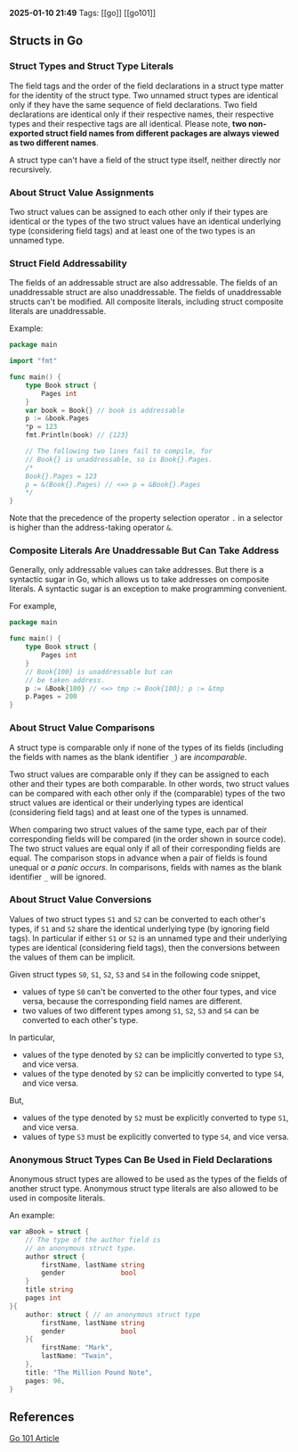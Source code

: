 **2025-01-10 21:49**
Tags: [[go]] [[go101]]

## Structs in Go
### Struct Types and Struct Type Literals
The field tags and the order of the field declarations in a struct type matter for the identity of the struct type. Two unnamed struct types are identical only if they have the same sequence of field declarations. Two field declarations are identical only if their respective names, their respective types and their respective tags are all identical. Please note, **two non-exported struct field names from different packages are always viewed as two different names**.

A struct type can't have a field of the struct type itself, neither directly nor recursively.

### About Struct Value Assignments
Two struct values can be assigned to each other only if their types are identical or the types of the two struct values have an identical underlying type (considering field tags) and at least one of the two types is an unnamed type.

### Struct Field Addressability
The fields of an addressable struct are also addressable. The fields of an unaddressable struct are also unaddressable. The fields of unaddressable structs can't be modified. All composite literals, including struct composite literals are unaddressable.

Example:

```go
package main

import "fmt"

func main() {
	type Book struct {
		Pages int
	}
	var book = Book{} // book is addressable
	p := &book.Pages
	*p = 123
	fmt.Println(book) // {123}

	// The following two lines fail to compile, for
	// Book{} is unaddressable, so is Book{}.Pages.
	/*
	Book{}.Pages = 123
	p = &(Book{}.Pages) // <=> p = &Book{}.Pages
	*/
}
```

Note that the precedence of the property selection operator `.` in a selector is higher than the address-taking operator `&`.

### Composite Literals Are Unaddressable But Can Take Address
Generally, only addressable values can take addresses. But there is a syntactic sugar in Go, which allows us to take addresses on composite literals. A syntactic sugar is an exception to make programming convenient.

For example,
```go
package main

func main() {
	type Book struct {
		Pages int
	}
	// Book{100} is unaddressable but can
	// be taken address.
	p := &Book{100} // <=> tmp := Book{100}; p := &tmp
	p.Pages = 200
}
```

### About Struct Value Comparisons 
A struct type is comparable only if none of the types of its fields (including the fields with names as the blank identifier `_`) are *incomparable*.

Two struct values are comparable only if they can be assigned to each other and their types are both comparable. In other words, two struct values can be compared with each other only if the (comparable) types of the two struct values are identical or their underlying types are identical (considering field tags) and at least one of the types is unnamed.

When comparing two struct values of the same type, each par of their corresponding fields will be compared (in the order shown in source code). The two struct values are equal only if all of their corresponding fields are equal. The comparison stops in advance when a pair of fields is found unequal or *a panic occurs*. In comparisons, fields with names as the blank identifier `_` will be ignored.

### About Struct Value Conversions
Values of two struct types `S1` and `S2` can be converted to each other's types, if `S1` and `S2` share the identical underlying type (by ignoring field tags). In particular if either `S1` or `S2` is an unnamed type and their underlying types are identical (considering field tags), then the conversions between the values of them can be implicit.

Given struct types `S0`, `S1`, `S2`, `S3` and `S4` in the following code snippet,
- values of type `S0` can't be converted to the other four types, and vice versa, because the corresponding field names are different.
- two values of two different types among `S1`, `S2`, `S3` and `S4` can be converted to each other's type.

In particular,
- values of the type denoted by `S2` can be implicitly converted to type `S3`, and vice versa.
- values of the type denoted by `S2` can be implicitly converted to type `S4`, and vice versa.

But,
- values of the type denoted by `S2` must be explicitly converted to type `S1`, and vice versa.
- values of type `S3` must be explicitly converted to type `S4`, and vice versa.

### Anonymous Struct Types Can Be Used in Field Declarations
Anonymous struct types are allowed to be used as the types of the fields of another struct type. Anonymous struct type literals are also allowed to be used in composite literals.

An example:

```go
var aBook = struct {
	// The type of the author field is
	// an anonymous struct type.
	author struct {
		firstName, lastName string
		gender              bool
	}
	title string
	pages int
}{
	author: struct { // an anonymous struct type
		firstName, lastName string
		gender              bool
	}{
		firstName: "Mark",
		lastName: "Twain",
	},
	title: "The Million Pound Note",
	pages: 96,
}
```

## References
[Go 101 Article](https://go101.org/article/struct.html)